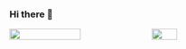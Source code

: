 ### Hi there 👋

<div style="display: flex; flex-direction: row; width=100">
 <img align="center" width="50%" src="https://github-readme-stats.vercel.app/api?username=MariyanKarakiev&theme=github_dark&show_icons=true" />
 <img align="center" width="30%"src="https://github-readme-stats.vercel.app/api/top-langs/?username=MariyanKarakiev&layout=compact&theme=github_dark)(https://github.com/anuraghazra/github-readme-stats)"/>
</div>
